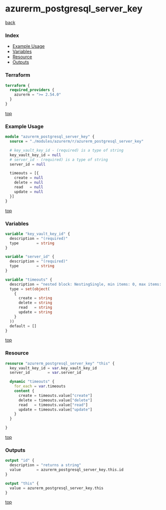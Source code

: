 # azurerm_postgresql_server_key

[back](../azurerm.md)

### Index

- [Example Usage](#example-usage)
- [Variables](#variables)
- [Resource](#resource)
- [Outputs](#outputs)

### Terraform

```terraform
terraform {
  required_providers {
    azurerm = ">= 2.54.0"
  }
}
```

[top](#index)

### Example Usage

```terraform
module "azurerm_postgresql_server_key" {
  source = "./modules/azurerm/r/azurerm_postgresql_server_key"

  # key_vault_key_id - (required) is a type of string
  key_vault_key_id = null
  # server_id - (required) is a type of string
  server_id = null

  timeouts = [{
    create = null
    delete = null
    read   = null
    update = null
  }]
}
```

[top](#index)

### Variables

```terraform
variable "key_vault_key_id" {
  description = "(required)"
  type        = string
}

variable "server_id" {
  description = "(required)"
  type        = string
}

variable "timeouts" {
  description = "nested block: NestingSingle, min items: 0, max items: 0"
  type = set(object(
    {
      create = string
      delete = string
      read   = string
      update = string
    }
  ))
  default = []
}
```

[top](#index)

### Resource

```terraform
resource "azurerm_postgresql_server_key" "this" {
  key_vault_key_id = var.key_vault_key_id
  server_id        = var.server_id

  dynamic "timeouts" {
    for_each = var.timeouts
    content {
      create = timeouts.value["create"]
      delete = timeouts.value["delete"]
      read   = timeouts.value["read"]
      update = timeouts.value["update"]
    }
  }

}
```

[top](#index)

### Outputs

```terraform
output "id" {
  description = "returns a string"
  value       = azurerm_postgresql_server_key.this.id
}

output "this" {
  value = azurerm_postgresql_server_key.this
}
```

[top](#index)